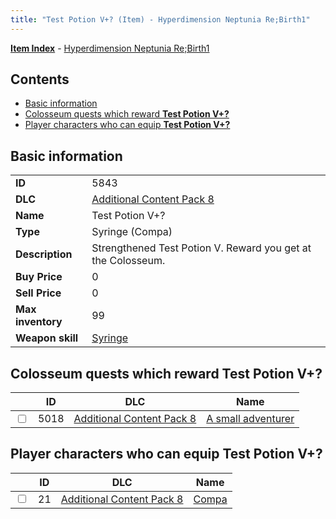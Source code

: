 ```yaml
---
title: "Test Potion V+? (Item) - Hyperdimension Neptunia Re;Birth1"
---
```


[**Item Index**](/neptunia/rb1/item/index.html) - [Hyperdimension Neptunia Re;Birth1](/neptunia/rb1)

## Contents

- [Basic information](#basic-information)
- [Colosseum quests which reward **Test Potion V+?**](#colosseum-quests-which-reward-test-potion-v)
- [Player characters who can equip **Test Potion V+?**](#player-characters-who-can-equip-test-potion-v)

## Basic information

|   |   |
| -- | -- |
| **ID** | 5843 |
| **DLC** | [Additional Content Pack 8](/neptunia/rb1/dlc/17-pack8.html) |
| **Name** | Test Potion V+? |
| **Type** | Syringe (Compa) |
| **Description** | Strengthened Test Potion V. Reward you get at the Colosseum. |
| **Buy Price** | 0 |
| **Sell Price** | 0 |
| **Max inventory** | 99 |
| **Weapon skill** | [Syringe](/neptunia/rb1/skill/17-3101-syringe.html) |

## Colosseum quests which reward **Test Potion V+?**

|    | ID | DLC | Name |
| -- | -- | --- | ---- |
| <input type="checkbox" id="rb1-colosseum-17-5018" class="trackbox" /> | 5018 | [Additional Content Pack 8](/neptunia/rb1/dlc/17-pack8.html) | [A small adventurer](/neptunia/rb1/colosseum/17-5018-a-small-adventurer.html) |

## Player characters who can equip **Test Potion V+?**

|    | ID | DLC | Name |
| -- | -- | --- | ---- |
| <input type="checkbox" id="rb1-player-17-21" class="trackbox" /> | 21 | [Additional Content Pack 8](/neptunia/rb1/dlc/17-pack8.html) | [Compa](/neptunia/rb1/player/17-21-compa.html) |